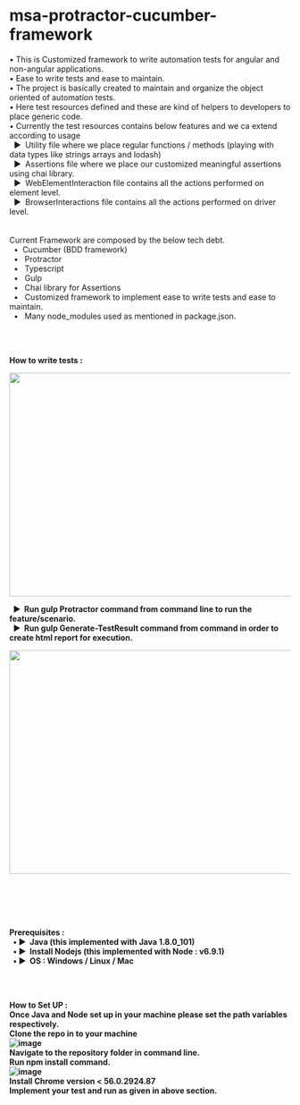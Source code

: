 # msa-protractor-cucumber-framework


•	This is Customized framework to write automation tests for angular and non-angular applications.<br>
•	Ease to write tests and ease to maintain.<br>
•	The project is basically created to maintain and organize the object oriented of automation tests.<br>
•	Here test resources defined and these are kind of helpers to developers to place generic code.<br>
•	Currently the test resources contains below features and we ca extend according to usage<br>
  	&nbsp;&nbsp;►&nbsp; Utility file where we place regular functions / methods (playing with data types like strings arrays and lodash)<br>
  	&nbsp;&nbsp;►&nbsp;  Assertions file where we place our customized meaningful assertions using chai library.<br>
  	&nbsp;&nbsp;►&nbsp;  WebElementInteraction file contains all the actions performed on element level.<br>
 		&nbsp;&nbsp;►&nbsp; BrowserInteractions file contains all the actions performed on driver level.<br>
<br><br>
Current Framework are composed by the below tech debt.<br>
  &nbsp;&nbsp;•	&nbsp;Cucumber (BDD framework)<br>
  &nbsp;&nbsp;•	&nbsp;	Protractor<br>
  &nbsp;&nbsp;•	&nbsp;	Typescript<br>
  &nbsp;&nbsp;•	&nbsp;	Gulp <br>
  &nbsp;&nbsp;•	&nbsp;	Chai library for Assertions<br>
  &nbsp;&nbsp;•	&nbsp;	Customized framework to implement ease to write tests and ease to maintain.<br>
  &nbsp;&nbsp;•	&nbsp;	Many node_modules used as mentioned in package.json.<br>

<br><br>

<b>How to write tests :<br>

<img src="https://user-images.githubusercontent.com/19589895/30644756-1a4411e6-9e31-11e7-81e7-43a8d629fcd5.png" height="400" width="600"><br>
 
&nbsp;&nbsp;►&nbsp;  Run <b>gulp Protractor</b> command from command line to run the feature/scenario.<br>
&nbsp;&nbsp;►&nbsp;  Run <b>gulp Generate-TestResult</b> command from command in order to create html report for execution.<br>
 
<img src="https://user-images.githubusercontent.com/19589895/30644762-1fc0c970-9e31-11e7-9845-569e7f97fc0c.png" height="400" width="600"><br>

<br><br><br><br>

<b>Prerequisites :</b><br>
&nbsp;&nbsp;•	►&nbsp;  Java (this implemented with Java 1.8.0_101)<br>
&nbsp;&nbsp;•	►&nbsp;  Install Nodejs (this implemented with Node : v6.9.1)<br>
&nbsp;&nbsp;•	►&nbsp; OS : Windows / Linux / Mac<br>

<br><br>

<b>How to Set UP :</b><br>
Once Java and Node set up in your machine please set the path variables respectively.<br>
Clone the repo in to your machine<br>
![image](https://user-images.githubusercontent.com/19589895/30639039-fe5b6b48-9e1a-11e7-88b1-2ae97f5ef5cf.png)<br>
Navigate to the repository folder in command line.<br>
Run <b>npm install</b> command.<br>
![image](https://user-images.githubusercontent.com/19589895/30639050-049804da-9e1b-11e7-9184-9c8ff7932007.png) <br>
Install Chrome version < 56.0.2924.87<br>
Implement your test and run as given in above section.<br>



